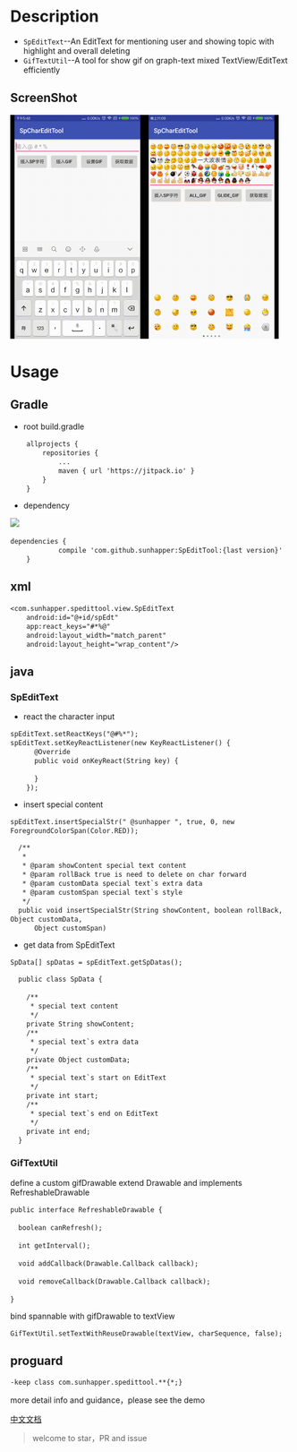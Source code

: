 # Description

* `SpEditText`--An EditText for mentioning user and showing topic with highlight and overall deleting
* `GifTextUtil`--A tool for show gif on graph-text mixed TextView/EditText efficiently

## ScreenShot

<img src="artworks/fullSp.gif" width = "240" height = "400" alt="ScreenShot"  /><img src="artworks/emojiSp.gif" width = "240" height = "400" alt="ScreenShot"  />

# Usage

## Gradle  

* root build.gradle

```
	allprojects {
		repositories {
			...
			maven { url 'https://jitpack.io' }
		}
	}
```
* dependency

[![](https://jitpack.io/v/sunhapper/SpEditTool.svg)](https://jitpack.io/#sunhapper/SpEditTool)
```
dependencies {
	        compile 'com.github.sunhapper:SpEditTool:{last version}'
	}
```

## xml

```
<com.sunhapper.spedittool.view.SpEditText
    android:id="@+id/spEdt"
    app:react_keys="#*%@"
    android:layout_width="match_parent"
    android:layout_height="wrap_content"/>
```

## java

### SpEditText

* react the character input
```
spEditText.setReactKeys("@#%*");
spEditText.setKeyReactListener(new KeyReactListener() {
      @Override
      public void onKeyReact(String key) {

      }
    });
```

* insert special content
```
spEditText.insertSpecialStr(" @sunhapper ", true, 0, new ForegroundColorSpan(Color.RED));
```

```
  /**
   *
   * @param showContent special text content
   * @param rollBack true is need to delete on char forward
   * @param customData special text`s extra data
   * @param customSpan special text`s style
   */
  public void insertSpecialStr(String showContent, boolean rollBack, Object customData,
      Object customSpan)
```

* get data from SpEditText

```
SpData[] spDatas = spEditText.getSpDatas(); 
```

```
  public class SpData {

    /**
     * special text content
     */
    private String showContent;
    /**
     * special text`s extra data
     */
    private Object customData;
    /**
     * special text`s start on EditText
     */
    private int start;
    /**
     * special text`s end on EditText
     */
    private int end;
  }

```

### GifTextUtil

define a custom gifDrawable extend Drawable and implements RefreshableDrawable
```
public interface RefreshableDrawable {

  boolean canRefresh();

  int getInterval();

  void addCallback(Drawable.Callback callback);

  void removeCallback(Drawable.Callback callback);

}
```

bind spannable with gifDrawable to textView
```
GifTextUtil.setTextWithReuseDrawable(textView, charSequence, false);

```

## proguard

```
-keep class com.sunhapper.spedittool.**{*;}
```

more detail info and guidance，please see the demo

[中文文档](./README_CN.md)

> welcome to star，PR and issue